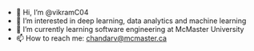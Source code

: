 - 👋 Hi, I’m @vikramC04
- 👀 I’m interested in deep learning, data analytics and machine learning
- 🌱 I’m currently learning software engineering at McMaster University
- 📫 How to reach me: chandarv@mcmaster.ca

<!---
vikramC04/vikramC04 is a ✨ special ✨ repository because its `README.md` (this file) appears on your GitHub profile.
You can click the Preview link to take a look at your changes.
--->
